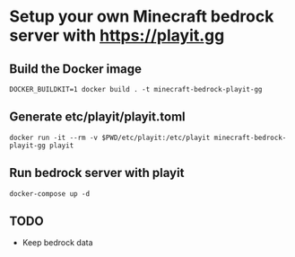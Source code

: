 # Setup your own Minecraft bedrock server with https://playit.gg

## Build the Docker image
```
DOCKER_BUILDKIT=1 docker build . -t minecraft-bedrock-playit-gg
```

## Generate etc/playit/playit.toml
```
docker run -it --rm -v $PWD/etc/playit:/etc/playit minecraft-bedrock-playit-gg playit
```

## Run bedrock server with playit
```
docker-compose up -d
```

## TODO

* Keep bedrock data
